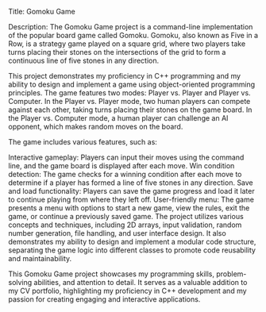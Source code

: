 Title: Gomoku Game

Description:
The Gomoku Game project is a command-line implementation of the popular board game called Gomoku. Gomoku, also known as Five in a Row, is a strategy game played on a square grid, where two players take turns placing their stones on the intersections of the grid to form a continuous line of five stones in any direction.

This project demonstrates my proficiency in C++ programming and my ability to design and implement a game using object-oriented programming principles. The game features two modes: Player vs. Player and Player vs. Computer. In the Player vs. Player mode, two human players can compete against each other, taking turns placing their stones on the game board. In the Player vs. Computer mode, a human player can challenge an AI opponent, which makes random moves on the board.

The game includes various features, such as:

Interactive gameplay: Players can input their moves using the command line, and the game board is displayed after each move.
Win condition detection: The game checks for a winning condition after each move to determine if a player has formed a line of five stones in any direction.
Save and load functionality: Players can save the game progress and load it later to continue playing from where they left off.
User-friendly menu: The game presents a menu with options to start a new game, view the rules, exit the game, or continue a previously saved game.
The project utilizes various concepts and techniques, including 2D arrays, input validation, random number generation, file handling, and user interface design. It also demonstrates my ability to design and implement a modular code structure, separating the game logic into different classes to promote code reusability and maintainability.

This Gomoku Game project showcases my programming skills, problem-solving abilities, and attention to detail. It serves as a valuable addition to my CV portfolio, highlighting my proficiency in C++ development and my passion for creating engaging and interactive applications.
